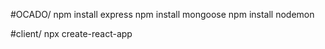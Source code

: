 #OCADO/
    npm install express
		npm install mongoose
		npm install nodemon

#client/
    npx create-react-app

